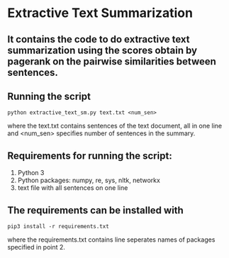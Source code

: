 

# Extractive Text Summarization
## It contains the code to do extractive text summarization using the scores obtain by pagerank on the pairwise similarities between sentences.


## Running the script
```
python extractive_text_sm.py text.txt <num_sen>
```

where the text.txt contains sentences of the text document, all in one line and <num_sen> specifies number of sentences in the summary.

## Requirements for running the script:
1. Python 3
2. Python packages: numpy, re, sys, nltk, networkx
3. text file with all sentences on one line

## The requirements can be installed with
```
pip3 install -r requirements.txt
```
where the requirements.txt contains line seperates names of packages specified in point 2.
